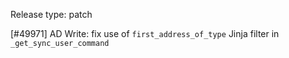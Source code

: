 Release type: patch

[#49971] AD Write: fix use of `first_address_of_type` Jinja filter in `_get_sync_user_command`
